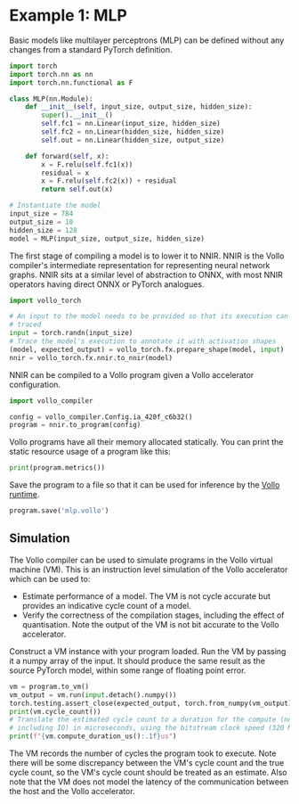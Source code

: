 # Example 1: MLP

Basic models like multilayer perceptrons (MLP) can be defined without any
changes from a standard PyTorch definition.

```python
import torch
import torch.nn as nn
import torch.nn.functional as F

class MLP(nn.Module):
    def __init__(self, input_size, output_size, hidden_size):
        super().__init__()
        self.fc1 = nn.Linear(input_size, hidden_size)
        self.fc2 = nn.Linear(hidden_size, hidden_size)
        self.out = nn.Linear(hidden_size, output_size)

    def forward(self, x):
        x = F.relu(self.fc1(x))
        residual = x
        x = F.relu(self.fc2(x)) + residual
        return self.out(x)

# Instantiate the model
input_size = 784
output_size = 10
hidden_size = 128
model = MLP(input_size, output_size, hidden_size)
```

The first stage of compiling a model is to lower it to NNIR.
NNIR is the Vollo compiler's intermediate representation for representing neural
network graphs.
NNIR sits at a similar level of abstraction to ONNX, with most NNIR operators
having direct ONNX or PyTorch analogues.

```python
import vollo_torch

# An input to the model needs to be provided so that its execution can be
# traced
input = torch.randn(input_size)
# Trace the model's execution to annotate it with activation shapes
(model, expected_output) = vollo_torch.fx.prepare_shape(model, input)
nnir = vollo_torch.fx.nnir.to_nnir(model)
```

NNIR can be compiled to a Vollo program given a Vollo accelerator configuration.

```python
import vollo_compiler

config = vollo_compiler.Config.ia_420f_c6b32()
program = nnir.to_program(config)
```

Vollo programs have all their memory allocated statically.
You can print the static resource usage of a program like this:

```python
print(program.metrics())
```

Save the program to a file so that it can be used for inference by the [Vollo
runtime](vollo-runtime.md).

```python
program.save('mlp.vollo')
```

## Simulation

The Vollo compiler can be used to simulate programs in the Vollo virtual machine
(VM).
This is an instruction level simulation of the Vollo accelerator which can be
used to:

- Estimate performance of a model.
  The VM is not cycle accurate but provides an indicative cycle count of a
  model.
- Verify the correctness of the compilation stages, including the effect of
  quantisation.
  Note the output of the VM is not bit accurate to the Vollo accelerator.

Construct a VM instance with your program loaded.
Run the VM by passing it a numpy array of the input.
It should produce the same result as the source PyTorch model, within some
range of floating point error.

```python
vm = program.to_vm()
vm_output = vm.run(input.detach().numpy())
torch.testing.assert_close(expected_output, torch.from_numpy(vm_output))
print(vm.cycle_count())
# Translate the estimated cycle count to a duration for the compute (not
# including IO) in microseconds, using the bitstream clock speed (320 MHz)
print(f"{vm.compute_duration_us():.1f}us")
```

The VM records the number of cycles the program took to execute.
Note there will be some discrepancy between the VM's cycle count and the true
cycle count, so the VM's cycle count should be treated as an estimate.
Also note that the VM does not model the latency of the communication between
the host and the Vollo accelerator.
